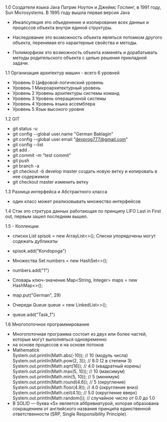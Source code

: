 1.0
Создатели языка Java Патрик Ноутон и Джеймс Гослинг, в 1991 году, Sun Microsystems.
В 1995 году вышла первая версия Java

- Инкапсуляция это объеденение и изолирование всех данных и процессов объекта внутри единой структуры.

- Наследование это возможность объекта являться потомком другого объекта, перенимая его характерные свойства и методы.

- Полиморфизм это возможность объекта изменять и дорабатывать методы родительского объекта с целью решения прикладной
задачи.

1.1
Организация архитектур машин - всего 6 уровней
- Уровень 0 Цифровой-логический уровень
- Уровень 1 Микроархитектурный уровень
- Уровень 2 Уровень архитектуры системы команд
- Уровень 3 Уровень операционной системы
- Уровень 4 Уровень языка ассемблера
- Уровень 5 Язык высокого уровня

1.2 GIT
- git status -u
- git config --global user.name "German Baklagin"
- git config --global user.email "devprog777@gmail.com"
- git config --list
- git add .
- git commit -m "test commit"
- git push
- git branch -a 
- git checkout -b develop master создать новую ветку и копировать в нее содержимое
- git checkout master изменить ветку

1.3 Разница интерфейса и Абстрактного класса
- один класс может реализовывать множество интерфейсов

1.4 Стэк это стрктура данных работающая по принципу LIFO Last in First out, 
первым зашел последним вышел.

1.5 - Коллекции
- списки List<String> spisok = new ArrayList<>(); Списки упорядочены могут содежать дубликаты
- spisok.add("Kondopoga")

- Множества Set<Integer> numbers = new HashSet<>();
- numbers.add("1")

- Словарь ключ-значение Map<String, Integer> maps = new HashMap<>();
- map.put("German", 29)

- Очереди Queue<String> queue = new LinkedList<>();
- queue.add("Task_1")

1.6 Многопоточное программирование 
- Многопоточная программа состоит из двух или более частей, которые могут выполняться одновременно
- на основе процессов и на основе потоков
- Mathematick         
        System.out.println(Math.abs(-10));      // 10 (модуль числа)
        System.out.println(Math.pow(2, 3));     // 8.0 (2 в степени 3)
        System.out.println(Math.sqrt(16));      // 4.0 (квадратный корень)
        System.out.println(Math.max(5, 10));    // 10 (максимум)
        System.out.println(Math.min(5, 10));    // 5 (минимум)
        System.out.println(Math.round(4.6));    // 5 (округление)
        System.out.println(Math.floor(4.9));    // 4.0 (округление вниз)
        System.out.println(Math.ceil(4.1));     // 5.0 (округление вверх)
        System.out.println(Math.random());      // случайное число от 0.0 до 1.0
- В SOLID — буква «S» является аббревиатурой, которая образована сокращением от английского 
названия принципа единственной ответственности (SRP, Single Responsibility Principle).